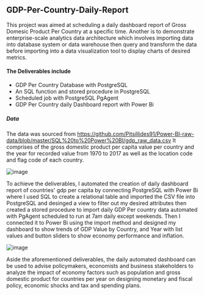 ## GDP-Per-Country-Daily-Report
This project was aimed at scheduling a daily dashboard report of Gross Domesic Product Per Country at a specific time. 
Another is to demonstrate enterprise-scale analytics data architecture which involves importing data into database system or data warehouse then query and transform the data before importing into a data visualization tool to display charts of desired metrics.

#### The Deliverables include 
- GDP Per Country Database with PostgreSQL
- An SQL function and stored procedure in PostgreSQL
- Scheduled job with PostgreSQL PgAgent
- GDP Per Country daily Dashboard report with Power Bi

##### Data
The data was sourced from https://github.com/Pitsillides91/Power-BI-raw-data/blob/master/SQL%20to%20Power%20BI/gdp_raw_data.csv It comprises of the gross domestic product per capita value per country and the year for recorded value from 1970 to 2017 as well as the location code and flag code of each country.


![image](https://github.com/Ibrahim-netizen/GDP-Per-Country-Daily-Report/assets/76513466/32b67299-cf13-4329-82f3-9d5c486d9149)



To achieve the deliverables, I automated the creation of daily dashboard report of countries' gdp per capita by connecting PostgreSQL with Power Bi where I used SQL to create a relational table and imported the CSV file into PostgreSQL and desinged a view to filter out my desired attributes then created a stored procedure to import daily GDP Per country data automated with PgAgent scheduled to run at 7am daily except weekends. Then I connected it to Power Bi using the import method and designed my dashboard to show trends of GDP Value by Country, and Year with list values and button sliders to show economy performance and inflation.



![image](https://github.com/Ibrahim-netizen/GDP-Per-Country-Daily-Report/assets/76513466/328ad10a-9836-4957-9e9a-815e1603369c)



Aside the aforementioned deliverables, the daily automated dashboard can be used to advise policymakers, economists and business stakeholders to analyze the impact of economy factors such as population and gross domestic product for countries per year on designing monetary and fiscal policy, economic shocks and tax and spending plans.

